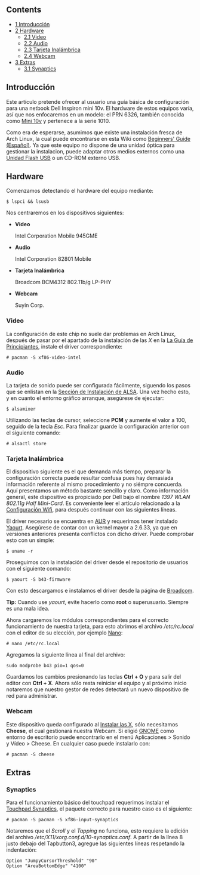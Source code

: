## Contents

*   [1 Introducción](#Introducci.C3.B3n)
*   [2 Hardware](#Hardware)
    *   [2.1 Video](#Video)
    *   [2.2 Audio](#Audio)
    *   [2.3 Tarjeta Inalámbrica](#Tarjeta_Inal.C3.A1mbrica)
    *   [2.4 Webcam](#Webcam)
*   [3 Extras](#Extras)
    *   [3.1 Synaptics](#Synaptics)

## Introducción

Este artículo pretende ofrecer al usuario una guía básica de configuración para una netbook Dell Inspiron mini 10v. El hardware de estos equipos varía, así que nos enfocaremos en un modelo: el PRN 6326, también conocida como [Mini 10v](http://www.dell.com/us/dfh/p/inspiron-mini10/pd?cs=22) y pertenece a la serie 1010.

Como era de esperarse, asumimos que existe una instalación fresca de Arch Linux, la cual puede encontrarse en esta Wiki como [Beginners' Guide (Español)](/index.php/Beginners%27_Guide_(Espa%C3%B1ol) "Beginners' Guide (Español)"). Ya que este equipo no dispone de una unidad óptica para gestionar la instalacion, puede adaptar otros medios externos como una [Unidad Flash USB](https://wiki.archlinux.org/index.php/Install_from_a_USB_flash_drive_(Espa%C3%B1ol)) o un CD-ROM externo USB.

## Hardware

Comenzamos detectando el hardware del equipo mediante:

```
$ lspci && lsusb

```

Nos centraremos en los dispositivos siguientes:

*   **Video**

	Intel Corporation Mobile 945GME

*   **Audio**

	Intel Corporation 82801 Mobile

*   **Tarjeta Inalámbrica**

	Broadcom BCM4312 802.11b/g LP-PHY

*   **Webcam**

	Suyin Corp.

### Video

La configuración de este chip no suele dar problemas en Arch Linux, después de pasar por el apartado de la instalación de las _X_ en la [La Guía de Principiantes](https://wiki.archlinux.org/index.php/Beginners%27_Guide_(Espa%C3%B1ol)#Instalar_X), instale el driver correspondiente:

```
# pacman -S xf86-video-intel

```

### Audio

La tarjeta de sonido puede ser configurada fácilmente, siguendo los pasos que se enlistan en la [Sección de Instalación de ALSA](https://wiki.archlinux.org/index.php/Beginners%27_Guide_(Espa%C3%B1ol)#Sonido). Una vez hecho esto, y en cuanto el entorno gráfico arranque, asegúrese de ejecutar:

```
$ alsamixer

```

Utilizando las teclas de cursor, seleccione **PCM** y aumente el valor a 100, seguido de la tecla _Esc_. Para finalizar guarde la configuración anterior con el siguiente comando:

```
# alsactl store

```

### Tarjeta Inalámbrica

El dispositivo siguiente es el que demanda más tiempo, preparar la configuración correcta puede resultar confusa pues hay demasiada información referente al mismo procedimiento y no siémpre concuerda. Aquí presentamos un método bastante sencillo y claro. Como información general, este dispositivo es propiciado por Dell bajo el nombre _1397 WLAN 802.11g Half Mini-Card_. Es conveniente leer el artículo relacionado a la [Configuración Wifi](https://wiki.archlinux.org/index.php/Wireless_Setup_(Espa%C3%B1ol)), para después continuar con las siguientes líneas.

El driver necesario se encuentra en [AUR](https://aur.archlinux.org/packages.php?ID=21690) y requerimos tener instalado [Yaourt](https://wiki.archlinux.org/index.php/Yaourt_(Espa%C3%B1ol)). Asegúrese de contar con un kernel mayor a 2.6.33, ya que en versiones anteriores presenta conflictos con dicho driver. Puede comprobar esto con un simple:

```
$ uname -r

```

Proseguimos con la instalación del driver desde el repositorio de usuarios con el siguiente comando:

```
$ yaourt -S b43-firmware

```

Con esto descargamos e instalamos el driver desde la página de [Broadcom](http://www.broadcom.com/support/802.11/linux_sta.php).

**Tip:** Cuando use _yaourt_, evite hacerlo como **root** o superusuario. Siempre es una mala idea.

Ahora cargaremos los módulos correspondientes para el correcto funcionamiento de nuestra tarjeta, para esto abrimos el archivo _/etc/rc.local_ con el editor de su elección, por ejemplo [Nano](/index.php/Nano "Nano"):

```
# nano /etc/rc.local

```

Agregamos la siguiente línea al final del archivo:

```
sudo modprobe b43 pio=1 qos=0

```

Guardamos los cambios presionando las teclas **Ctrl + O** y para salir del editor con **Ctrl + X**. Ahora sólo resta reiniciar el equipo y al próximo inicio notaremos que nuestro gestor de redes detectará un nuevo dispositivo de red para administrar.

### Webcam

Este dispositivo queda configurado al [Instalar las X](https://wiki.archlinux.org/index.php/Beginners%27_Guide_(Espa%C3%B1ol)#Instalar_X), sólo necesitamos **Cheese**, el cual gestionará nuestra Webcam. Si eligió [GNOME](https://wiki.archlinux.org/index.php/GNOME_(Espa%C3%B1ol)) como entorno de escritorio puede encontrarlo en el menú Aplicaciones > Sonido y Vídeo > Cheese. En cualquier caso puede instalarlo con:

```
# pacman -S cheese

```

## Extras

### Synaptics

Para el funcionamiento básico del touchpad requerimos instalar el [Touchpad Synaptics](/index.php/Touchpad_Synaptics "Touchpad Synaptics"), el paquete correcto para nuestro caso es el siguiente:

```
# pacman -S pacman -S xf86-input-synaptics

```

Notaremos que el _Scroll_ y el _Tapping_ no funciona, esto requiere la edición del archivo _/etc/X11/xorg.conf.d/10-synaptics.conf_. A partir de la línea 8 justo debajo del Tapbutton3, agregue las siguientes líneas respetando la indentación:

```
Option "JumpyCursorThreshold" "90"
Option "AreaBottomEdge" "4100"

```